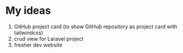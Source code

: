 # My ideas

1. GitHub project card (to show GitHub repository as project card with tailwindcss)
2. crud view for Laravel project
3. fresher dev website
